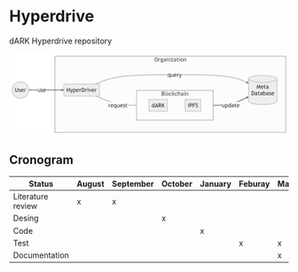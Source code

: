 # Hyperdrive

dARK Hyperdrive repository 


![](./docs/figures/hyperdrive_overview.png)


## Cronogram

| Status            | August | September | October | January | Feburay | March | April |
|-------------------|--------|-----------|---------|---------|---------|-------|-------|
| Literature review | x      | x         |         |         |         |       |       |
| Desing            |        |           | x       |         |         |       |       |
| Code              |        |           |         |    x    |         |       |       |
| Test              |        |           |         |         |    x    |   x   |  x    |
| Documentation     |        |           |         |         |         |  x    |  x    |
